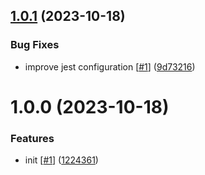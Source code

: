 ## [1.0.1](https://github.com/d3p1/client-ts-template/compare/v1.0.0...v1.0.1) (2023-10-18)


### Bug Fixes

* improve jest configuration [[#1](https://github.com/d3p1/client-ts-template/issues/1)] ([9d73216](https://github.com/d3p1/client-ts-template/commit/9d732167d1ed05d30a342ad1ce0df9801cf962e0))

# 1.0.0 (2023-10-18)


### Features

* init [[#1](https://github.com/d3p1/client-ts-template/issues/1)] ([1224361](https://github.com/d3p1/client-ts-template/commit/12243610e4f77df93337a70414f76ac8f27b649b))
